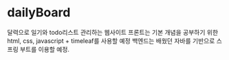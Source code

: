 # dailyBoard
달력으로 일기와 todo리스트 관리하는 웹사이트
프론트는 기본 개념을 공부하기 위한 html, css, javascript + timeleaf를 사용할 예정
백엔드는 배웠던 자바를 기반으로 스프링 부트를 이용할 예정.
